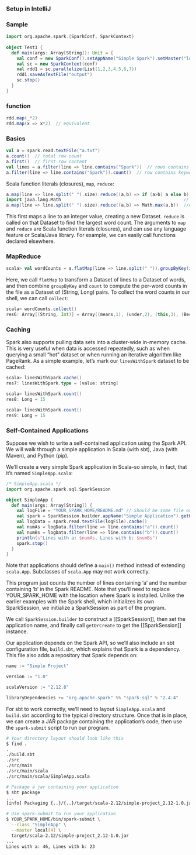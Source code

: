 
### Setup in IntelliJ



### Sample
```scala
import org.apache.spark.{SparkConf, SparkContext}  
  
object Test1 {  
  def main(args: Array[String]): Unit = {  
    val conf = new SparkConf().setAppName("Simple Spark").setMaster("local[2]")  
    val sc = new SparkContext(conf)  
    val rdd1 = sc.parallelize(List(1,2,3,4,5,6,7))  
    rdd1.saveAsTextFile("output")  
    sc.stop()  
  }  
}
```

### function
```scala
rdd.map(_*2)
rdd.map(x => x*2)  // equivalent
```




### Basics
```scala
val a = spark.read.textFile("a.txt")
a.count()  // total row count
a.first()  // first row content
val lines = a.filter(line => line.contains("Spark"))  // rows contains keywords
a.filter(line => line.contains("Spark")).count()  // row contains keywords count
```

Scala function literals (closures), `map`, `reduce`:
```scala
a.map(line => line.split(" ").size).reduce((a,b) => if (a>b) a else b)
import java.lang.Math                                               // equivalent
a.map(line => line.split(" ").size).reduce((a,b) => Math.max(a,b))  //equivalent
```

This first maps a line to an integer value, creating a new Dataset. `reduce` is called on that Dataset to find the largest word count. The arguments to `map` and `reduce` are Scala function literals (closures), and can use any language feature or Scala/Java library. For example, we can easily call functions declared elsewhere. 



### MapReduce
```scala
scala> val wordCounts = a.flatMap(line => line.split(" ")).groupByKey(identity).count()
```
Here, we call `flatMap` to transform a Dataset of lines to a Dataset of words, and then combine `groupByKey` and `count` to compute the per-word counts in the file as a Dataset of (String, Long) pairs. To collect the word counts in our shell, we can call `collect`:

```scala
scala> wordCounts.collect()
res6: Array[(String, Int)] = Array((means,1), (under,2), (this,3), (Because,1), (Python,2), (agree,1), (cluster.,1), ...)
```


### Caching
Spark also supports pulling data sets into a cluster-wide in-memory cache. This is very useful when data is accessed repeatedly, such as when querying a small “hot” dataset or when running an iterative algorithm like PageRank. As a simple example, let’s mark our `linesWithSpark` dataset to be cached:

```scala
scala> linesWithSpark.cache()
res7: linesWithSpark.type = [value: string]

scala> linesWithSpark.count()
res8: Long = 15

scala> linesWithSpark.count()
res9: Long = 15
```


### Self-Contained Applications
Suppose we wish to write a self-contained application using the Spark API. We will walk through a simple application in Scala (with sbt), Java (with Maven), and Python (pip).

We’ll create a very simple Spark application in Scala–so simple, in fact, that it’s named `SimpleApp.scala`:

```scala
/* SimpleApp.scala */
import org.apache.spark.sql.SparkSession

object SimpleApp {
  def main(args: Array[String]) {
    val logFile = "YOUR_SPARK_HOME/README.md" // Should be some file on your system
    val spark = SparkSession.builder.appName("Simple Application").getOrCreate()
    val logData = spark.read.textFile(logFile).cache()
    val numAs = logData.filter(line => line.contains("a")).count()
    val numBs = logData.filter(line => line.contains("b")).count()
    println(s"Lines with a: $numAs, Lines with b: $numBs")
    spark.stop()
  }
}
```

Note that applications should define a `main()` method instead of extending `scala.App`. Subclasses of `scala.App` may not work correctly.

This program just counts the number of lines containing ‘a’ and the number containing ‘b’ in the Spark README. Note that you’ll need to replace YOUR_SPARK_HOME with the location where Spark is installed. Unlike the earlier examples with the Spark shell, which initializes its own SparkSession, we initialize a SparkSession as part of the program.

We call `SparkSession.builder` to construct a [[SparkSession]], then set the application name, and finally call `getOrCreate` to get the [[SparkSession]] instance.

Our application depends on the Spark API, so we’ll also include an sbt configuration file, `build.sbt`, which explains that Spark is a dependency. This file also adds a repository that Spark depends on:

```scala
name := "Simple Project"

version := "1.0"

scalaVersion := "2.12.8"

libraryDependencies += "org.apache.spark" %% "spark-sql" % "2.4.4"
```

For sbt to work correctly, we’ll need to layout `SimpleApp.scala` and `build.sbt` according to the typical directory structure. Once that is in place, we can create a JAR package containing the application’s code, then use the `spark-submit` script to run our program.

```bash
# Your directory layout should look like this
$ find .
.
./build.sbt
./src
./src/main
./src/main/scala
./src/main/scala/SimpleApp.scala

# Package a jar containing your application
$ sbt package
...
[info] Packaging {..}/{..}/target/scala-2.12/simple-project_2.12-1.0.jar

# Use spark-submit to run your application
$ YOUR_SPARK_HOME/bin/spark-submit \
  --class "SimpleApp" \
  --master local[4] \
  target/scala-2.12/simple-project_2.12-1.0.jar
...
Lines with a: 46, Lines with b: 23
```
<!--stackedit_data:
eyJoaXN0b3J5IjpbNTE4NzcwNzAwLDIwNTgwODkyMDgsNzI0Nz
A5Njg5LC0zNDM1MTYyMjMsMTgwMDA5NzA2MCw5OTI0MDAxODYs
MTIzODIxNTM0NiwyMDcxNjM5ODU1LDc0MDE4MTY2MywxMDM0ND
U4MjAyLC05ODEzMTM2NjBdfQ==
-->